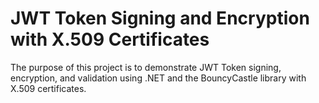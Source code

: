 # JWT Token Signing and Encryption with X.509 Certificates

The purpose of this project is to demonstrate JWT Token signing, encryption, and validation using
.NET and the BouncyCastle library with X.509 certificates.